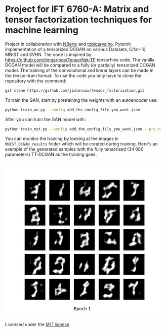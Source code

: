 # Project for IFT 6760-A: Matrix and tensor factorization techniques for machine learning 
Project in collaboration with [NBerty](https://github.com/NBerty) and [tobicarvalho](https://github.com/tobicarvalho). Pytorch implementation of a tensorized DCGAN on various Datasets, Cifar-10, MNIST and SVHN. The code is inspired by https://github.com/timgaripov/TensorNet-TF tensorflow code. The vanilla DCGAN model will be compared to a fully (or partially) tensorized DCGAN model. The training of the convolutional and linear layers can be made in the tensor-train format. To use the code you only have to clone the repository with the command:

```bash
git clone https://github.com/jimleroux/tensor_factorization.git
```

To train the GAN, start by pretraining the weights with an autoencoder use:    

```bash
python train_ae.py --config add_the_config_file_you_want.json
```  

After you can train the GAN model with:

```bash
python train_net.py --config add_the_config_file_you_want.json --pre_trained --fc_tensorized
```

You can monitor the training by looking at the images in `MNIST_DCGAN_results` folder which will be created during training. Here's an exemple of the generated samples with the fully tensorized (34 080 parameters) TT-DCGAN as the training goes.

![](MNIST_DCGAN_results/full_tt_ttfc/generation_animation.gif)

Licensed under the [MIT license](LICENSE).
